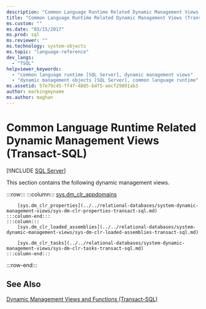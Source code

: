 ```yaml
---
description: "Common Language Runtime Related Dynamic Management Views (Transact-SQL)"
title: "Common Language Runtime Related Dynamic Management Views (Transact-SQL) | Microsoft Docs"
ms.custom: ""
ms.date: "03/15/2017"
ms.prod: sql
ms.reviewer: ""
ms.technology: system-objects
ms.topic: "language-reference"
dev_langs: 
  - "TSQL"
helpviewer_keywords: 
  - "common language runtime [SQL Server], dynamic management views"
  - "dynamic management objects [SQL Server], common language runtime"
ms.assetid: 57e79c45-ff47-4885-bdf5-aecf29891ab3
author: markingmyname
ms.author: maghan
---
```

# Common Language Runtime Related Dynamic Management Views (Transact-SQL)
[!INCLUDE [SQL Server](../../includes/applies-to-version/sqlserver.md)]

  This section contains the following dynamic management views.  

:::row:::
    :::column:::
        [sys.dm_clr_appdomains](../../relational-databases/system-dynamic-management-views/sys-dm-clr-appdomains-transact-sql.md)

        [sys.dm_clr_properties](../../relational-databases/system-dynamic-management-views/sys-dm-clr-properties-transact-sql.md)
    :::column-end:::
    :::column:::
        [sys.dm_clr_loaded_assemblies](../../relational-databases/system-dynamic-management-views/sys-dm-clr-loaded-assemblies-transact-sql.md)

        [sys.dm_clr_tasks](../../relational-databases/system-dynamic-management-views/sys-dm-clr-tasks-transact-sql.md)
    :::column-end:::
:::row-end:::

## See Also  
 [Dynamic Management Views and Functions &#40;Transact-SQL&#41;](~/relational-databases/system-dynamic-management-views/system-dynamic-management-views.md)  
  
  
